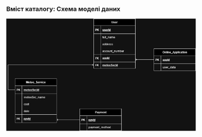 ### Вміст каталогу: Схема моделі даних

![](https://github.com/oleksandrblazhko/ai-212-ivanov/blob/ai-212-ivanov-Laboratory_Work_6/2-SoftwareDesign/2.3-DataModel/DataModelDiagram-fix.jpg?raw=true)
